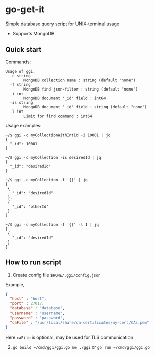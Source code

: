# go-get-it 

Simple database query script for UNIX-terminal usage

- Supports MongoDB

## Quick start

Commands:

```shell
Usage of ggi:
  -c string
    	MongoDB collection name : string (default "none")
  -f string
    	MongoDB find json-filter : string (default "none")
  -i int
    	MongoDB document '_id' field : int64
  -is string
    	MongoDB document '_id' field : string (default "none")
  -l int
    	Limit for find command : int64
```

Usage examples: 

```shell
~/$ ggi -c myCollectionWithIntId -i 10001 | jq
{
  "_id": 10001
}

~/$ ggi -c myCollection -is desiredId | jq
{
  "_id": "desiredId"
}

~/$ ggi -c myCollection -f '{}' | jq
[
 {
   "_id": "desiredId"
 },
 {
   "_id": "otherId"
 }
]

~/$ ggi -c myCollection -f '{}' -l 1 | jq
[
 {
   "_id": "desiredId"
 }
]
```

## How to run script

1. Create config file ```$HOME/.ggi/config.json```

Example,
```json
{
  "host" : "host",
  "port" : 27017,
  "database" : "database",
  "username" : "username",
  "password" : "password",
  "caFile" : "/usr/local/share/ca-certificates/my-cert/CAs.pem"
} 
```

Here ```caFile``` is optional, may be used for TLS communication

2. ```go build ~/cmd/ggi/ggi.go && ./ggi``` or ```go run ~/cmd/ggi/ggi.go```